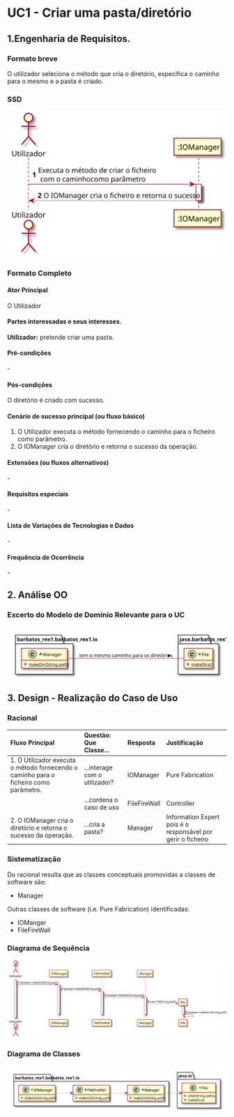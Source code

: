 # UC1 - Criar uma pasta/diretório

## 1.Engenharia de Requisitos.
### Formato breve

O utilizador seleciona o método que cria o diretório, especifica o caminho para 
o mesmo e a pasta é criado.

### SSD
![](UC1_SSD.svg)

### Formato Completo

#### Ator Principal
O Utilizador

#### Partes interessadas e seus interesses.

**Utilizador:** pretende criar uma pasta.

#### Pré-condições

\-

#### Pós-condições

O diretório é criado com sucesso.


#### Cenário de sucesso principal (ou fluxo básico)

1. O Utilizador executa o método fornecendo o caminho para o ficheiro como parâmetro. 
2. O IOManager cria o diretório e retorna o sucesso da operação. 



#### Extensões (ou fluxos alternativos)

\-

#### Requisitos especiais

\-

#### Lista de Variações de Tecnologias e Dados

\-

#### Frequência de Ocorrência


\-


## 2. Análise OO

### Excerto do Modelo de Domínio Relevante para o UC

![](UC1_MD.svg)


## 3. Design - Realização do Caso de Uso

### Racional

| Fluxo Principal | Questão: Que Classe... | Resposta  | Justificação  |
|:--------------  |:---------------------- |:----------|:---------------------------- |
| 1. O Utilizador executa o método fornecendo o caminho para o ficheiro como parâmetro. |...interage com o utilizador?| IOManager|Pure Fabrication|
| |...cordena o caso de uso| FileFireWall|Controller
| 2. O IOManager cria o diretório e retorna o sucesso da operação.|...cria a pasta?|Manager| Information Expert pois é o responsável por gerir o ficheiro|


### Sistematização ##

Do racional resulta que as classes conceptuais promovidas a classes de software são:

* Manager

Outras classes de software (i.e. Pure Fabrication) identificadas:  

* IOManger
* FileFireWall


###	Diagrama de Sequência

![SD_UCX.png](UC1_DS.svg)


###	Diagrama de Classes

![CD_UCX.png](UC1_CD.svg)
 



